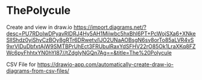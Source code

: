 # ThePolycule

Create and view in draw.io
https://import.diagrams.net/?desc=PU7RDoIwDPyavRIDRJ4Hy5AH1Miiwbc5hxBhI6PT+PcWojSXa6+XNkeSlIShdz0yiShyCzBOy8gRTr6DRwetv/lJO2UNaAOBsgN6sv8orTo85aLVR4vS9xrVIDuDbfxtAjW9SMTBPrUhEct3FRUbulRaxYdSFHV22rO85Ok1LraXKq8FZWc6pyFhhtxYN0hYI87//tZdglyNGQn7Ag==&title=The%20Polycule


CSV File for https://drawio-app.com/automatically-create-draw-io-diagrams-from-csv-files/
